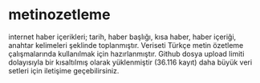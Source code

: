 # metinozetleme

internet haber içerikleri; tarih, haber başlığı, kısa haber, haber içeriği, anahtar kelimeleri şeklinde toplanmıştır. 
Veriseti Türkçe metin özetleme çalışmalarında kullanılmak için hazırlanmıştır.
Github dosya upload limiti dolayısıyla bir kısaltılmış olarak yüklenmiştir (36.116 kayıt) daha büyük veri setleri için iletişime geçebilirsiniz.
